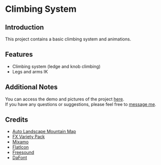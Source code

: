 # Climbing System

## Introduction
This project contains a basic climbing system and animations.

## Features
- Climbing system (ledge and knob climbing)
- Legs and arms IK

## Additional Notes
You can access the demo and pictures of the project [here](https://mega.nz/folder/LDAAhb5Y#frl5IvkF-xYM8m83rz8Llg).  
If you have any questions or suggestions, please feel free to [message me](https://github.com/DanialKama#-connect-with-me).

## Credits
- [Auto Landscape Mountain Map](https://www.unrealsensei.com/asset/autolandscape)
- [FX Variety Pack](https://www.unrealengine.com/marketplace/en-US/product/a36bac8b05004e999dd4b1d332501f49)
- [Mixamo](https://www.mixamo.com/)
- [FlatIcon](https://www.flaticon.com/)
- [Freesound](https://freesound.org/)
- [DaFont](https://www.dafont.com/)
